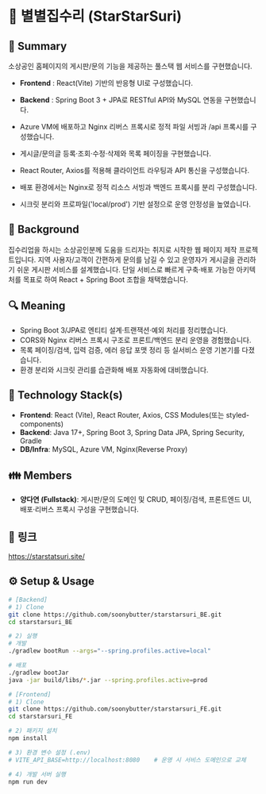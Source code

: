 # 🌟 별별집수리 (StarStarSuri) 


## 📌 Summary
소상공인 홈페이지의 게시판/문의 기능을 제공하는 풀스택 웹 서비스를 구현했습니다.  

- **Frontend** : React(Vite) 기반의 반응형 UI로 구성했습니다.
- **Backend** : Spring Boot 3 + JPA로 RESTful API와 MySQL 연동을 구현했습니다.  
- Azure VM에 배포하고 Nginx 리버스 프록시로 정적 파일 서빙과 /api 프록시를 구성했습니다.  

- 게시글/문의글 등록·조회·수정·삭제와 목록 페이징을 구현했습니다.  
- React Router, Axios를 적용해 클라이언트 라우팅과 API 통신을 구성했습니다.  
- 배포 환경에서는 Nginx로 정적 리소스 서빙과 백엔드 프록시를 분리 구성했습니다.
- 시크릿 분리와 프로파일('local/prod') 기반 설정으로 운영 안정성을 높였습니다.  


## 🤔 Background
집수리업을 하시는 소상공인분께 도움을 드리자는 취지로 시작한 웹 페이지 제작 프로젝트입니다.
지역 사용자/고객이 간편하게 문의를 남길 수 있고 운영자가 게시글을 관리하기 쉬운 게시판 서비스를 설계했습니다.
단일 서비스로 빠르게 구축·배포 가능한 아키텍처를 목표로 하여 React + Spring Boot 조합을 채택했습니다.

## 🔍 Meaning
- Spring Boot 3/JPA로 엔티티 설계·트랜잭션·예외 처리를 정리했습니다.  
- CORS와 Nginx 리버스 프록시 구조로 프론트/백엔드 분리 운영을 경험했습니다.  
- 목록 페이징/검색, 입력 검증, 에러 응답 포맷 정리 등 실서비스 운영 기본기를 다졌습니다.  
- 환경 분리와 시크릿 관리를 습관화해 배포 자동화에 대비했습니다.

## 🔨 Technology Stack(s)
- **Frontend**: React (Vite), React Router, Axios, CSS Modules(또는 styled-components)  
- **Backend**: Java 17+, Spring Boot 3, Spring Data JPA, Spring Security, Gradle  
- **DB/Infra**: MySQL, Azure VM, Nginx(Reverse Proxy)

## 👪 Members
- **양다연 (Fullstack)**: 게시판/문의 도메인 및 CRUD, 페이징/검색, 프론트엔드 UI, 배포·리버스 프록시 구성을 구현했습니다.

## 📎 링크
https://starstatsuri.site/

## ⚙️ Setup & Usage
```bash
# [Backend]
# 1) Clone
git clone https://github.com/soonybutter/starstarsuri_BE.git
cd starstarsuri_BE

# 2) 실행
# 개발
./gradlew bootRun --args="--spring.profiles.active=local"

# 배포
./gradlew bootJar
java -jar build/libs/*.jar --spring.profiles.active=prod

# [Frontend]
# 1) Clone
git clone https://github.com/soonybutter/starstarsuri_FE.git
cd starstarsuri_FE

# 2) 패키지 설치
npm install

# 3) 환경 변수 설정 (.env)
# VITE_API_BASE=http://localhost:8080    # 운영 시 서비스 도메인으로 교체

# 4) 개발 서버 실행
npm run dev
